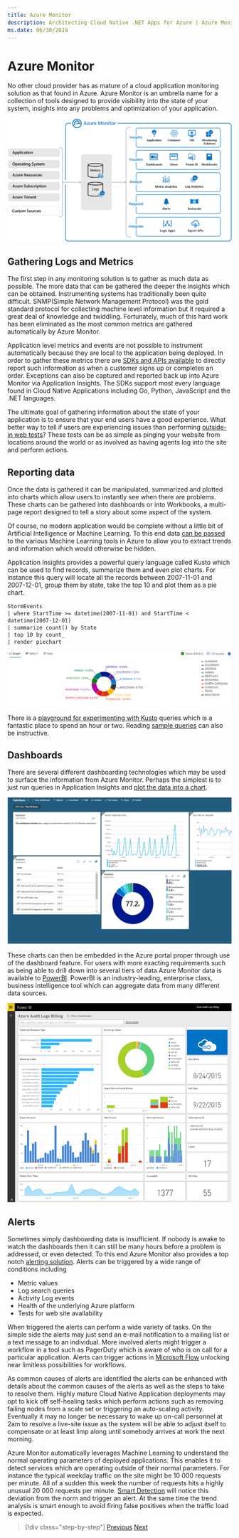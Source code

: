 ```yaml
---
title: Azure Monitor
description: Architecting Cloud Native .NET Apps for Azure | Azure Monitor
ms.date: 06/30/2019
---
```


# Azure Monitor 

No other cloud provider has as mature of a cloud application monitoring solution as that found in Azure. Azure Monitor is an umbrella name for a collection of tools designed to provide visibility into the state of your system, insights into any problems and optimization of your application. 

![Figure 8-3 Azure Monitor, a collection to tools to facilitate insight into how a cloud native application is functioning.](media/azure_monitor.png)


## Gathering Logs and Metrics 

The first step in any monitoring solution is to gather as much data as possible. The more data that can be gathered the deeper the insights which can be obtained. Instrumenting systems has traditionally been quite difficult. SNMP(Simple Network Management Protocol) was the gold standard protocol for collecting machine level information but it required a great deal of knowledge and twiddling. Fortunately, much of this hard work has been eliminated as the most common metrics are gathered automatically by Azure Monitor. 

Application level metrics and events are not possible to instrument automatically because they are local to the application being deployed. In order to gather these metrics there are [SDKs and APIs available](https://docs.microsoft.com/en-us/azure/azure-monitor/app/api-custom-events-metrics) to directly report such information as when a customer signs up or completes an order. Exceptions can also be captured and reported back up into Azure Monitor via Application Insights. The SDKs support most every language found in Cloud Native Applications including Go, Python, JavaScript and the .NET languages. 

The ultimate goal of gathering information about the state of your application is to ensure that your end users have a good experience. What better way to tell if users are experiencing issues than performing [outside-in web tests](https://docs.microsoft.com/en-us/azure/azure-monitor/app/monitor-web-app-availability)? These tests can be as simple as pinging your website from locations around the world or as involved as having agents log into the site and perform actions.

## Reporting data

Once the data is gathered it can be manipulated, summarized and plotted into charts which allow users to instantly see when there are problems. These charts can be gathered into dashboards or into Workbooks, a multi-page report designed to tell a story about some aspect of the system.

Of course, no modern application would be complete without a little bit of Artificial Intelligence or Machine Learning. To this end data [can be passed](https://www.youtube.com/watch?v=Cuza-I1g9tw) to the various Machine Learning tools in Azure to allow you to extract trends and information which would otherwise be hidden. 

Application Insights provides a powerful query language called Kusto which can be used to find records, summarize them and even plot charts. For instance this query will locate all the records between 2007-11-01 and 2007-12-01, group them by state, take the top 10 and plot them as a pie chart.

```
StormEvents 
| where StartTime >= datetime(2007-11-01) and StartTime < datetime(2007-12-01)
| summarize count() by State
| top 10 by count_
| render piechart 
```

![Figure 8-0 The result of the Application Insights Query](media/application_insights_example.png)

There is a [playground for experimenting with Kusto](https://dataexplorer.azure.com/clusters/help/databases/Samples) queries which is a fantastic place to spend an hour or two. Reading [sample queries](https://docs.microsoft.com/en-us/azure/kusto/query/samples) can also be instructive.

## Dashboards

There are several different dashboarding technologies which may be used to surface the information from Azure Monitor. Perhaps the simplest is to just run queries in Application Insights and [plot the data into a chart](https://docs.microsoft.com/en-us/azure/azure-monitor/learn/tutorial-app-dashboards). 

![Figure 8-1 An example of Application Insights charts embedded in the main Azure Dashboard](media/azure_dashboard.png)


These charts can then be embedded in the Azure portal proper through use of the dashboard feature. For users with more exacting requirements such as being able to drill down into several tiers of data Azure Monitor data is available to [PowerBI](https://powerbi.microsoft.com/en-us/). PowerBI is an industry-leading, enterprise class, business intelligence tool which can aggregate data from many different data sources.

![Figure 8-2 An example Power BI dashboards ](media/powerbidashboard.png)

## Alerts

Sometimes simply dashboarding data is insufficient. If nobody is awake to watch the dashboards then it can still be many hours before a problem is addressed, or even detected. To this end Azure Monitor also provides a top notch [alerting solution](https://docs.microsoft.com/en-us/azure/azure-monitor/platform/alerts-overview). Alerts can be triggered by a wide range of conditions including 

* Metric values
* Log search queries
* Activity Log events
* Health of the underlying Azure platform
* Tests for web site availability

When triggered the alerts can perform a wide variety of tasks. On the simple side the alerts may just send an e-mail notification to a mailing list or a text message to an individual. More involved alerts might trigger a workflow in a tool such as PagerDuty which is aware of who is on call for a particular application. Alerts can trigger actions in [Microsoft Flow](https://flow.microsoft.com/en-us/) unlocking near limitless possibilities for workflows.

As common causes of alerts are identified the alerts can be enhanced with details about the common causes of the alerts as well as the steps to take to resolve them. Highly mature Cloud Native Application deployments may opt to kick off self-healing tasks which perform actions such as removing failing nodes from a scale set or triggering an auto-scaling activity. Eventually it may no longer be necessary to wake up on-call personnel at 2am to resolve a live-site issue as the system will be able to adjust itself to compensate or at least limp along until somebody arrives at work the next morning. 

Azure Monitor automatically leverages Machine Learning to understand the normal operating parameters of deployed applications. This enables it to detect services which are operating outside of their normal parameters. For instance the typical weekday traffic on the site might be 10 000 requests per minute. All of a sudden this week the number of requests hits a highly unusual 20 000 requests per minute. [Smart Detection](https://docs.microsoft.com/en-us/azure/azure-monitor/app/proactive-diagnostics) will notice this deviation from the norm and trigger an alert. At the same time the trend analysis is smart enough to avoid firing false positives when the traffic load is expected.  

>[!div class="step-by-step"]
>[Previous](logging.md)
>[Next](../index.md)
